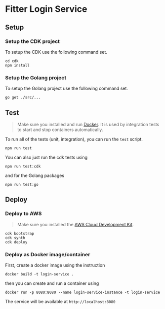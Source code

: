 # Fitter Login Service

## Setup
### Setup the CDK project
To setup the CDK use the following command set.

    cd cdk
    npm install

### Setup the Golang project
To setup the Golang project use the following command set.

    go get ./src/...

## Test
> Make sure you installed and run [Docker](https://docker.com/). It is used by
> integration tests to start and stop containers automatically.

To run all of the tests (unit, integration), you can run the `test` script.

    npm run test

You can also just run the cdk tests using

    npm run test:cdk

and for the Golang packages

    npm run test:go

## Deploy
### Deploy to AWS
> Make sure you installed the [AWS Cloud Development Kit](https://aws.amazon.com/cdk/).

    cdk bootstrap
    cdk synth
    cdk deploy

### Deploy as Docker image/container
First, create a docker image using the instruction

    docker build -t login-service .

then you can create and run a container using

    docker run -p 8080:8080 --name login-service-instance -t login-service

The service will be available at `http://localhost:8080`